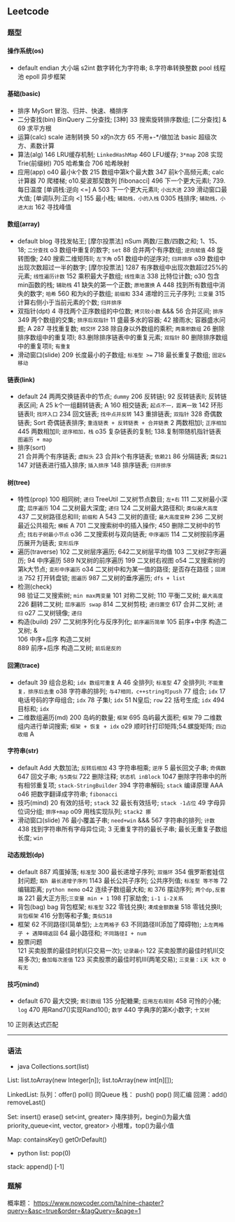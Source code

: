 ## Leetcode

### 题型
#### 操作系统(os)
- default
  endian  大小端
  s2int   数字转化为字符串; 8.字符串转换整数
  pool    线程池
  epoll   异步框架

#### 基础(basic)
- 排序
  MySort  冒泡、归并、快速、桶排序    
- 二分查找(bin)
  BinQuery 二分查找; [3种]
  33      搜索旋转排序数组; [二分查找]  &
  69      求平方根
- 运算(calc) 
  scale   进制转换
  50      x的n次方
  65      不用+-*/做加法
  basic   超级次方、素数计算
- 算法(alg)
  146     LRU缓存机制; `LinkedHashMap`
  460     LFU缓存; `3*map`
  208     实现Trie(前缀树)
  705     哈希集合
  706     哈希映射
- 应用(app)
  o40     最小k个数
  215     数组中第k个最大数
  347     前k个高频元素;
  calc    计算器
  70      爬楼梯; o10.斐波那契数列 [fibonacci]
  496     下一个更大元素I; 739.每日温度 [单调栈:逆向 <=] A
  503     下一个更大元素II; `小出大进`
  239     滑动窗口最大值; [单调队列:正向 <]
  155     最小栈; `辅助栈，小的入栈`
  0305    栈排序; `辅助栈，小进大出`
  162     寻找峰值

#### 数组(array)
- default
  blog    寻找发帖王; [摩尔投票法]
  nSum    两数/三数/四数之和; 1、15、18;  `二分查找`
  o3      数组中重复的数字; `set`
  88      合并两个有序数组; `逆向赋值`
  48      旋转图像;
  240     搜索二维矩阵II; `左下角`
  o51     数组中的逆序对; `归并排序`
  o39     数组中出现次数超过一半的数字; [摩尔投票法]
  1287    有序数组中出现次数超过25%的元素; `线性遍历计数`
  152     乘积最大子数组; `线性乘法`
  338     比特位计数; 
  o30     包含min函数的栈; `辅助栈`
  41      缺失的第一个正数; `原地置换` A
  448     找到所有数组中消失的数字; `哈希` 
  560     和为k的子数组; `前缀和` 
  334     递增的三元子序列; `三变量`
  315     计算右侧小于当前元素的个数; `归并排序`
- 双指针(dpt)
  4       寻找两个正序数组的中位数;  `拷贝较小数` &&&
  56      合并区间; `排序`
  349     两个数组的交集; `排序后双指针`
  11      盛最多水的容器;
  42      接雨水; 容器盛水问题; A
  287     寻找重复数; `相交环`
  238     除自身以外数组的乘积; `两乘积数组`
  26      删除排序数组中的重复项I; 83.删除排序链表中的重复元素; `双指针`
  80      删除排序数组中的重复项II; `有重复`
- 滑动窗口(slide)
  209     长度最小的子数组; `标准型 >=`
  718     最长重复子数组; `固定&移动`

#### 链表(link)
- default
  24      两两交换链表中的节点; `dummy`
  206     反转链I;
  92      反转链表II; 反转链表区间; A
  25      k个一组翻转链表; A
  160     相交链表; `起点不一，距离一致`
  142     环形链表II; `找环入口`
  234     回文链表; `找中点并反转`
  143     重排链表; `双指针`
  328     奇偶数链表;
  Sort    奇偶链表排序;  `重连链表 + 反转链表 + 合并链表`
  2       两数相加I;  `正序相加`
  445     两数相加II; `逆序相加，栈`
  o35     复杂链表的复制; 138.复制带随机指针链表 `图遍历 + map`
- 排序(sort)  
  21      合并两个有序链表; `虚拟头`
  23      合并k个有序链表; `依赖21`
  86      分隔链表; `类似21`
  147     对链表进行插入排序; `插入排序`
  148     排序链表; `归并排序`
  
#### 树(tree)
- 特性(prop)
  100     相同树; `递归`
  TreeUtil 二叉树节点数目; `左+右`
  111     二叉树最小深度; `层序遍历`
  104     二叉树最大深度; `递归`
  124     二叉树最大路径和I; `类似最大高度`
  437     二叉树路径总和III; `前缀和` A
  543     二叉树的直径; `最大高度变种`
  236     二叉树最近公共祖先; `模板` A
  701     二叉搜索树中的插入操作;
  450     删除二叉树中的节点; `找右子树最小节点`
  o36     二叉搜索树与双向链表; `中序遍历`
  114     二叉树按前序遍历展开为链表; `变形后序`
- 遍历(traverse)
  102     二叉树层序遍历; 642二叉树层平均值
  103     二叉树Z字形遍历; 
  94      中序遍历
  589     N叉树的前序遍历
  199     二叉树右视图
  o54     二叉搜索树的第k大节点; `变形中序遍历`
  o34     二叉树中和为某一值的路径; 是否存在路径；`回溯法`
  752     打开转盘锁; `图遍历`
  987     二叉树的垂序遍历; `dfs + list`
- 检测(check)  
  98      验证二叉搜索树; `min max两变量`
  101     对称二叉树; 
  110     平衡二叉树; `最大高度`
  226     翻转二叉树; `层序遍历 swap`
  814     二叉树剪枝; `递归置空`
  617     合并二叉树; `递归`
  o27     二叉树镜像; `递归`
- 构造(build)
  297     二叉树序列化与反序列化; `前序遍历简单`
  105     前序+中序 构造二叉树; &  
  106     中序+后序 构造二叉树  
  889     前序+后序 构造二叉树; `前后是反的`  
  
#### 回溯(trace)
- default
  39      组合总和; `idx 数组可重复` A
  46      全排列I; `标准型`
  47      全排列II; `不能重复，排序后去重`
  o38     字符串的排列; `与47相同，c++string可push`
  77      组合; `idx`
  17      电话号码的字母组合; `idx`
  78      子集I; `idx`
  51      N皇后; `row`
  22      括号生成; `idx`
  494     目标和; `idx`
- 二维数组遍历(md)
  200     岛屿的数量; `框架`
  695     岛屿最大面积; `框架`
  79      二维数组内进行单词搜索; `框架 + 恢复 + idx`
  o29     顺时针打印矩阵;54.螺旋矩阵; `四边收缩` A
  
#### 字符串(str)
- default
  Add     大数加法; `反转后相加`
  43      字符串相乘; `逆序`
  5       最长回文子串; `奇偶数`
  647     回文子串; `与5类似`
  722     删除注释; `状态机 inBlock`
  1047    删除字符串中的所有相邻重复项; `stack-StringBuilder`
  394     字符串解码; `stack` 编译原理  AAA
  o46     把数字翻译成字符串; `fibonacci`
- 技巧(mind)
  20      有效的括号; `stack`
  32      最长有效括号; `stack -1占位`
  49      字母异位词分组; `排序+map`
  o09     用栈实现队列; `stack2 挪`
- 滑动窗口(slide)
  76      最小覆盖子串; `need+win` &&&
  567     字符串的排列; `计数`
  438     找到字符串所有字母异位词;
  3       无重复字符的最长子串; 最长无重复子数组长度; `win`

#### 动态规划(dp)
- default
  887     鸡蛋掉落; `标准型`
  300     最长递增子序列; `双循环`
  354     俄罗斯套娃信封问题; `取h 最长递增子序列`
  1143    最长公共子序列; 公共序列值; `标准型 等不等`
  72      编辑距离; `python memo`
  o42     连续子数组最大和; `和`
  376     摆动序列; `两个dp,反套路`
  221     最大正方形;`三变量 min + 1`
  198     打家劫舍; `i-1 i-2关系`
- 背包(bag)
  bag     背包框架; `标准型`
  322     零钱兑换I; `凑成金额数量`
  518     零钱兑换II; `背包框架`
  416     分割等和子集; `类似518`
- 框架
  62      不同路径I(简单型); `上左两格子`
  63      不同路径II(添加了障碍物); `上左两格子 + 遇障碍返回`
  64      最小路径和; `不同路径I + num`
- 股票问题  
  121     买卖股票的最佳时机I(只交易一次); `记录最小`
  122     买卖股票的最佳时机II(交易多次); `叠加每次差值`
  123     买卖股票的最佳时机III(两笔交易); `三变量：i天 k次 0有无`

#### 技巧(mind)
- default
  670   最大交换; `索引数组`
  135   分配糖果; `应用左右规则`
  458   可怜的小猪; `log`
  470   用Rand7()实现Rand10(); `数学`
  440   字典序的第K小数字; `十叉树`


10  正则表达式匹配

---
### 语法 
- java
Collections.sort(list)
  
List:
list.toArray(new Integer[n]);
list.toArray(new int[n][]);

LinkedList:
队列：offer() poll()   同Queue
栈：  push() pop()     同汇编
回溯：add()   removeLast()
  
Set:
insert()  erase()
set<int, greater<int>>                             降序排列，begin()为最大值
priority_queue<int, vector<int>, greator<int>>     小根堆，top()为最小值

Map:
containsKey()
getOrDefault()

- python
list:
pop(0)
  
stack:
append()  [-1]  

### 题解
概率题：
https://www.nowcoder.com/ta/nine-chapter?query=&asc=true&order=&tagQuery=&page=1
